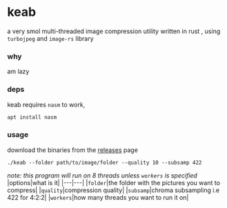 # keab
a very smol multi-threaded image compression utility written in rust , using `turbojpeg` and `image-rs` library 

### why

am lazy 

### deps
keab requires `nasm` to work, 

```bash
apt install nasm
```


### usage

download the binaries from the [releases](https://github.com/heabeounMKTO/keab/releases) page

```shell
./keab --folder path/to/image/folder --quality 10 --subsamp 422
```
*note: this program will run on 8 threads unless `workers` is specified*
|options|what is it|
|---|---|
|`folder`|the folder with the pictures you want to compress|
|`quality`|compression quality|
|`subsamp`|chroma subsampling i.e 422 for 4:2:2|
|`workers`|how many threads you want to run it on|

